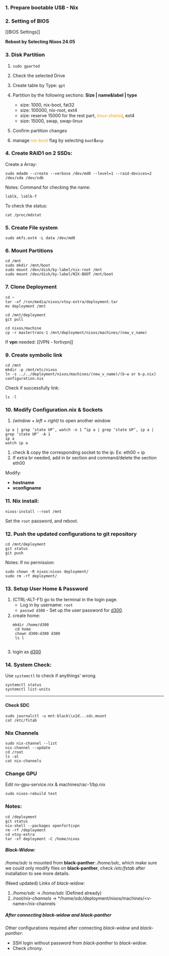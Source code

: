 ### 1. Prepare bootable USB - Nix

### 2. Setting of BIOS

[[BIOS Settings]]

 **Reboot by Selecting Nixos 24.05**
### 3. Disk Partition
1. ```sudo gparted```
2. Check the selected Drive
3. Create table by Type: ```gpt```
4. Partition by the following sections:
   **Size | name&label | type** 
	* size: 1000, nix-boot, fat32
	* size: 100000, nix-root, ext4
	* size: reserve 15000 for the rest part, <font color="#F7A004">linux-shared</font>, ext4
	* size: 15000, swap, swap-linux
	
5. Confirm partition changes
6. manage <font color="#F7A004">nix-boot</font> flag by selecting ```boot```&```esp```

### 4. Create RAID1 on 2 SSDs:

Create a Array:
<pre><code>sudo mdadm --create --verbose /dev/md0 --level=1 --raid-devices=2 /dev/sda /dev/sdb</code></pre>
Notes:
Command for checking the name:
<pre><code>lsblk, lsblk-f</code></pre>

To check the status:
```
cat /proc/mdstat
```

### 5. Create File system
```
sudo mkfs.ext4 -L data /dev/md0
```

### 6. Mount Partitions
<pre><code>cd /mnt
sudo mkdir /mnt/boot
sudo mount /dev/disk/by-label/nix-root /mnt
sudo mount /dev/disk/by-label/NIX-BOOT /mnt/boot</code></pre>

### 7. Clone Deployment
<pre><code>cd ~
tar -xf /run/media/nixos/vtoy-extra/deployment.tar
mv deployment /mnt

cd /mnt/deployment
git pull

cd nixos/machine
cp -r mastertrans-1 /mnt/deployment/nixos/machines/(new_v_name)</code></pre>
If **vpn** needed:
[[VPN - fortivpn]]

### 9. Create symbolic link
<pre><code>cd /mnt
mkdir -p /mnt/etc/nixos
ln -s ../../deployment/nixos/machines/(new_v_name)/(b-w or b-p.nix) configuration.nix
</code></pre>

Check if successfully link:
```
ls -l
```

### 10. Modify Configuration.nix & Sockets
1. *(window + left + right)* to open another window
<pre><code>ip a | grep ‘state UP’, watch -n 1 “ip a | grep ‘state UP’, ip a | grep ‘state UP’ -A 1
ip a
watch ip a
</code></pre>
1. check & copy the corresponding socket to the ip: Ex: eth00 = ip
2. If extra br needed, add in br section and command/delete the section eth00

Modify:
- **hostname**
- **vconfigname**

### 11. Nix install:
```
nixos-install --root /mnt
```
Set the ```root``` password, and reboot.

### 12. Push the updated configurations to git repository

```
cd /mnt/deployment
git status
git push
```

Notes:
If no permission:
<pre><code>sudo chown -R nixos:nixos deployment/
sudo rm -rf deployment/</code></pre>

### 13. Setup User Home & Password
1. (CTRL-ALT-F1) go to the terminal in the login page.
	- Log in by username: ```root```
	- ```passwd d300``` - Set up the user password for <u>d300</u>. 
2. create home: 
	<pre><code>mkdir /home/d300
	cd home
	chown d300:d300 d300
	ls l
	</code></pre>
3. login as <u>d300</u>
### 14. System Check:

Use ```systemctl``` to check if anythings' wrong.
```
systemctl status
systemctl list-units
```
---
#### Check SDC
<pre><code>sudo journalctl -u mnt-black\\x2d...sdc.mount
cat /etc/fstab</code></pre>

### Nix Channels
<pre><code>sudo nix-channel --list
nix-channel --update
cd /root
ls -al
cat nix-channels</code></pre>

### Change GPU
Edit nv-gpu-service.nix & machines/rac-1/bp.nix 
<pre><code>sudo nixos-rebuild test
</code></pre>

### Notes:
<pre><code>cd /deployment
git status
nix-shell --packages openfortivpn
rm -rf /deployment
cd vtoy-extra
tar -xf deployment -C /home/nixos</code></pre>

##### Black-Widow:
*/home/sdc* is mounted from **black-panther**: */home/sdc*, which make sure we could only modify files on **black-panther**, check */etc/fstab* after installation to see more details.


(Need updated) Links of _black-widow_:
1. */home/sdc* -> */home/sdc* (Defined already)
2. */root/nix-channels* -> */home/sdc/deployment/nixos/machines/\<v-name\>/nix-channels

##### After connecting _black-widow_ and _black-panther_
Other configurations required after connecting _black-widow_ and _black-panther_:

- SSH login without password from *black-panther* to *black-widow*.
- Check *chrony*.